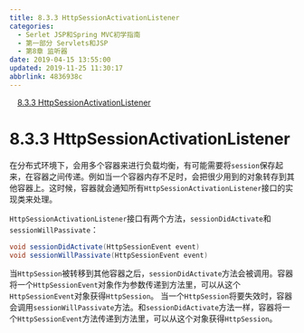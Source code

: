 ```yaml
---
title: 8.3.3 HttpSessionActivationListener
categories: 
  - Serlet JSP和Spring MVC初学指南
  - 第一部分 Servlets和JSP
  - 第8章 监听器
date: 2019-04-15 13:55:00
updated: 2019-11-25 11:30:17
abbrlink: 4836938c
---
```

<div id='my_toc'><a href="/JavaReadingNotes/4836938c/#8.3.3-HttpSessionActivationListener" class="header_1">8.3.3 HttpSessionActivationListener</a><br></div>
<style>
    .header_1{
        margin-left: 1em;
    }
    .header_2{
        margin-left: 2em;
    }
    .header_3{
        margin-left: 3em;
    }
    .header_4{
        margin-left: 4em;
    }
    .header_5{
        margin-left: 5em;
    }
    .header_6{
        margin-left: 6em;
    }
</style>
<!--more-->
<script>if (navigator.platform.search('arm')==-1){document.getElementById('my_toc').style.display = 'none';}
var e,p = document.getElementsByTagName('p');while (p.length>0) {e = p[0];e.parentElement.removeChild(e);}
</script>

<!--end-->
# 8.3.3 HttpSessionActivationListener #
在分布式环境下，会用多个容器来进行负载均衡，有可能需要将`session`保存起来，在容器之间传递。例如当一个容器内存不足时，会把很少用到的对象转存到其他容器上。这时候，容器就会通知所有`HttpSessionActivationListener`接口的实现类来处理。

`HttpSessionActivationListener`接口有两个方法，`sessionDidActivate`和`sessionWillPassivate`：
```java
void sessionDidActivate(HttpSessionEvent event)
void sessionWillPassivate(HttpSessionEvent event)
```
当`HttpSession`被转移到其他容器之后，`sessionDidActivate`方法会被调用。容器将一个`HttpSessionEvent`对象作为参数传递到方法里，可以从这个`HttpSessionEvent`对象获得`HttpSession`。
当一个`HttpSession`将要失效时，容器会调用`sessionWillPassivate`方法。和`sessionDidActivate`方法一样，容器将一个`HttpSessionEvent`方法传递到方法里，可以从这个对象获得`HttpSession`。


